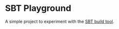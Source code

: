 # SBT Playground

A simple project to experiment with the [SBT build tool](https://www.scala-sbt.org/).
